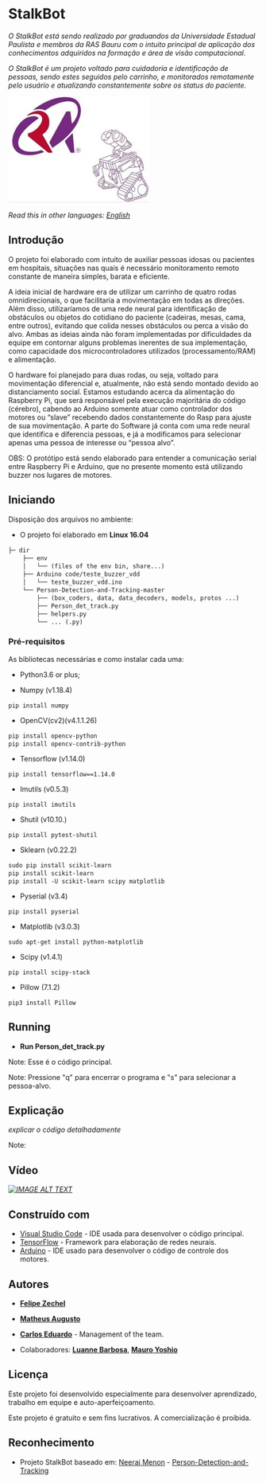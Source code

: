 # StalkBot
 
_O StalkBot está sendo realizado por graduandos da Universidade Estadual Paulista e membros da RAS Bauru com o intuito principal de aplicação dos conhecimentos adquiridos na formação e área de visão computacional._
 
_O StalkBot é um projeto voltado para cuidadoria e identificação de pessoas, sendo estes seguidos pelo carrinho, e monitorados remotamente pelo usuário e atualizando constantemente sobre os status do paciente._

![RAS - StalkBot](https://github.com/carloskadu/StalkBot/blob/master/Person-Detection-and-Tracking-master/RAS_img_github.jpeg?raw=true)

*Read this in other languages: [English](https://)*
 
 
## Introdução
 
O projeto foi elaborado com intuito de auxiliar pessoas idosas ou pacientes em hospitais, situações nas quais é necessário monitoramento remoto constante de maneira simples, barata e eficiente.
 
A ideia inicial de hardware era de utilizar um carrinho de quatro rodas omnidirecionais, o que facilitaria a movimentação em todas as direções. Além disso, utilizaríamos de uma rede neural para identificação de obstáculos ou objetos do cotidiano do paciente (cadeiras, mesas, cama, entre outros), evitando que colida nesses obstáculos ou perca a visão do alvo. Ambas as ideias ainda não foram implementadas por dificuldades da equipe em contornar alguns problemas inerentes de sua implementação, como capacidade dos microcontroladores utilizados (processamento/RAM) e alimentação.
 
O hardware foi planejado para duas rodas, ou seja, voltado para movimentação diferencial  e, atualmente, não está sendo montado devido ao distanciamento social.
Estamos estudando acerca da alimentação do Raspberry Pi, que será responsável pela execução majoritária do código (cérebro), cabendo ao Arduino somente atuar como controlador dos motores ou “slave” recebendo dados constantemente do Rasp para ajuste de sua movimentação.
A parte do Software já conta com uma rede neural que identifica e diferencia pessoas, e já a modificamos para selecionar apenas uma pessoa de interesse ou “pessoa alvo”.
 
OBS: O protótipo está sendo elaborado para entender a comunicação serial entre Raspberry Pi e Arduino, que no presente momento está utilizando buzzer nos lugares de motores.
 
## Iniciando
Disposição dos arquivos no ambiente:

* O projeto foi elaborado em **Linux 16.04**

```
├─ dir
    ├── env
    │   └── (files of the env bin, share...)
    ├── Arduino code/teste_buzzer_vdd
    │   └── teste_buzzer_vdd.ino 
    └── Person-Detection-and-Tracking-master
    	├── (box_coders, data, data_decoders, models, protos ...)
    	├── Person_det_track.py
    	├── helpers.py
    	└── ... (.py)
```
 
### Pré-requisitos
 
As bibliotecas necessárias e como instalar cada uma:
* Python3.6 or plus;
 
* Numpy (v1.18.4)
```
pip install numpy
```
* OpenCV(cv2)(v4.1.1.26)
```
pip install opencv-python
pip install opencv-contrib-python
```
* Tensorflow (v1.14.0)
```
pip install tensorflow==1.14.0
```
* Imutils (v0.5.3)
```
pip install imutils
```
* Shutil (v10.10.)
```
pip install pytest-shutil
```
* Sklearn (v0.22.2)
```
sudo pip install scikit-learn
pip install scikit-learn
pip install -U scikit-learn scipy matplotlib
```
* Pyserial (v3.4)
```
pip install pyserial
```
* Matplotlib (v3.0.3)
```
sudo apt-get install python-matplotlib
```
* Scipy (v1.4.1)
```
pip install scipy-stack
```
* Pillow (7.1.2)
```
pip3 install Pillow
```

## Running
* **Run Person_det_track.py**

Note: Esse é o código principal.

Note: Pressione "q" para encerrar o programa e "s" para selecionar a pessoa-alvo.
 
## Explicação
_explicar o código detalhadamente_

Note:
 
## Vídeo
 
_[![IMAGE ALT TEXT](http://img.youtube.com/vi/eZYlnhfE9Fo/0.jpg)](http://www.youtube.com/watch?v=eZYlnhfE9Fo "Projeto Carrinho AutoGuiado - primeiros passos")_
 
## Construído com
 
* [Visual Studio Code](https://code.visualstudio.com/) - IDE usada para desenvolver o código principal.
* [TensorFlow](https://www.tensorflow.org/?hl=pt-br) - Framework para elaboração de redes neurais.
* [Arduino](https://www.arduino.cc/en/main/software) - IDE usado para desenvolver o código de controle dos motores.
 
## Autores
 
* [**Felipe Zechel**](https://github.com/zechelf)
* [**Matheus Augusto**](https://github.com/MatheusMABR)
* [**Carlos Eduardo**](https://github.com/carloskadu) - Management of the team.
 
* Colaboradores: [**Luanne Barbosa**](https://github.com/Luanne-Barbosa), [**Mauro Yoshio**](https://github.com/mayokogitgud)
 
## Licença

Este projeto foi desenvolvido especialmente para desenvolver aprendizado, trabalho em equipe e auto-aperfeiçoamento.
 
Este projeto é gratuito e sem fins lucrativos. A comercialização é proibida.

## Reconhecimento
* Projeto StalkBot baseado em: [Neeraj Menon](https://github.com/ambakick) - [Person-Detection-and-Tracking](https://github.com/ambakick/Person-Detection-and-Tracking)
